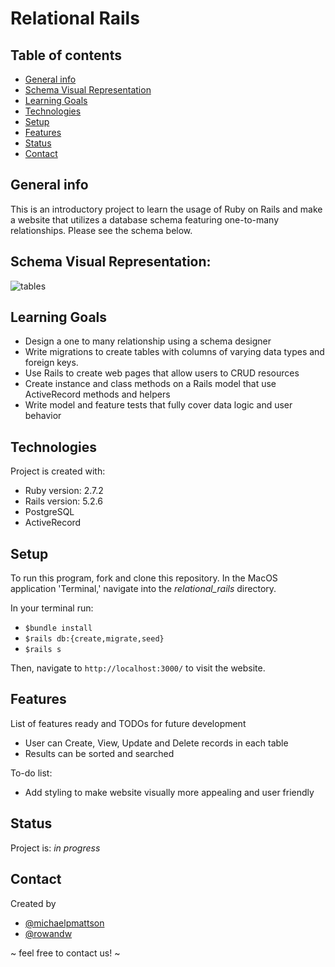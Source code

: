 # Relational Rails

## Table of contents
* [General info](#general-info)
* [Schema Visual Representation](#schema-visual-representation)
* [Learning Goals](#learning-goals)
* [Technologies](#technologies)
* [Setup](#setup)
* [Features](#features)
* [Status](#status)
* [Contact](#contact)

## General info

This is an introductory project to learn the usage of Ruby on Rails and make a website that utilizes a database schema featuring one-to-many relationships. Please see the schema below.

## Schema Visual Representation:
![tables](https://user-images.githubusercontent.com/826189/130882963-df22e372-5e47-43d2-83e3-e0141d92482b.png)

## Learning Goals
* Design a one to many relationship using a schema designer
* Write migrations to create tables with columns of varying data types and foreign keys.
* Use Rails to create web pages that allow users to CRUD resources
* Create instance and class methods on a Rails model that use ActiveRecord methods and helpers
* Write model and feature tests that fully cover data logic and user behavior

## Technologies
Project is created with:
* Ruby version: 2.7.2
* Rails version: 5.2.6
* PostgreSQL
* ActiveRecord

## Setup
To run this program, fork and clone this repository. In the MacOS
application 'Terminal,' navigate into the _relational_rails_ directory.

In your terminal run:
* `$bundle install`
* `$rails db:{create,migrate,seed}`
* `$rails s`

Then, navigate to `http://localhost:3000/` to visit the website.


## Features
List of features ready and TODOs for future development
* User can Create, View, Update and Delete records in each table
* Results can be sorted and searched

To-do list:
* Add styling to make website visually more appealing and user friendly

## Status
Project is: _in progress_

## Contact
Created by
* [@michaelpmattson](https://github.com/michaelpmattson)
* [@rowandw](https://github.com/RowanDW)

~ feel free to contact us! ~
